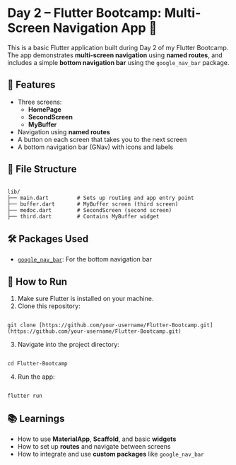 # Day 2 – Flutter Bootcamp: Multi-Screen Navigation App 🚀

This is a basic Flutter application built during Day 2 of my Flutter Bootcamp. The app demonstrates **multi-screen navigation** using **named routes**, and includes a simple **bottom navigation bar** using the `google_nav_bar` package.

## 📱 Features

- Three screens:
  - **HomePage**
  - **SecondScreen**
  - **MyBuffer**
- Navigation using **named routes**
- A button on each screen that takes you to the next screen
- A bottom navigation bar (GNav) with icons and labels

## 📁 File Structure

```

lib/
├── main.dart         # Sets up routing and app entry point
├── buffer.dart       # MyBuffer screen (third screen)
├── medoc.dart        # SecondScreen (second screen)
├── third.dart        # Contains MyBuffer widget

```

## 🛠️ Packages Used

- [`google_nav_bar`](https://pub.dev/packages/google_nav_bar): For the bottom navigation bar

## 🚀 How to Run

1. Make sure Flutter is installed on your machine.
2. Clone this repository:
```

git clone [https://github.com/your-username/Flutter-Bootcamp.git](https://github.com/your-username/Flutter-Bootcamp.git)

```
3. Navigate into the project directory:
```

cd Flutter-Bootcamp

```
4. Run the app:
```

flutter run

```

## 📚 Learnings

- How to use **MaterialApp**, **Scaffold**, and basic **widgets**
- How to set up **routes** and navigate between screens
- How to integrate and use **custom packages** like `google_nav_bar`
